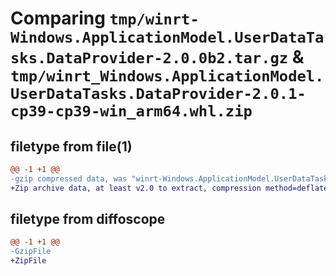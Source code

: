 # Comparing `tmp/winrt-Windows.ApplicationModel.UserDataTasks.DataProvider-2.0.0b2.tar.gz` & `tmp/winrt_Windows.ApplicationModel.UserDataTasks.DataProvider-2.0.1-cp39-cp39-win_arm64.whl.zip`

## filetype from file(1)

```diff
@@ -1 +1 @@
-gzip compressed data, was "winrt-Windows.ApplicationModel.UserDataTasks.DataProvider-2.0.0b2.tar", last modified: Sat Dec  2 18:20:37 2023, max compression
+Zip archive data, at least v2.0 to extract, compression method=deflate
```

## filetype from diffoscope

```diff
@@ -1 +1 @@
-GzipFile
+ZipFile
```


